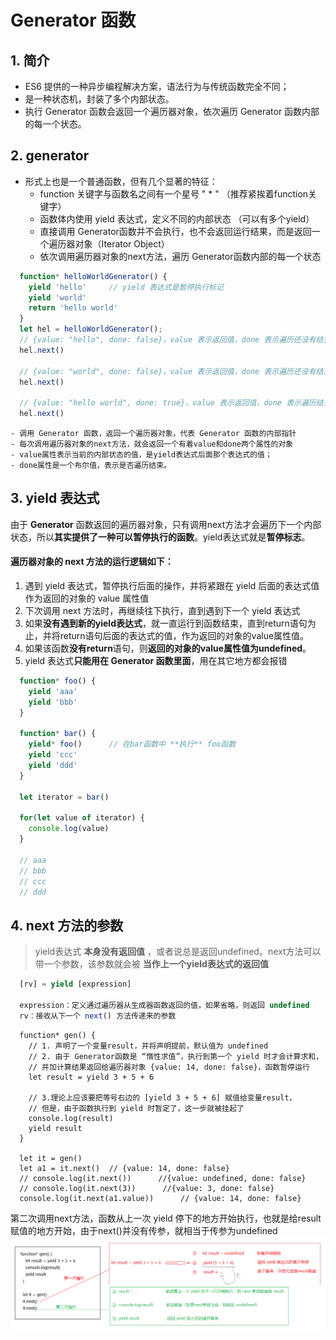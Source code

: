 # Generator 函数

## 1. 简介
  - ES6 提供的一种异步编程解决方案，语法行为与传统函数完全不同；
  - 是一种状态机，封装了多个内部状态。
  - 执行 Generator 函数会返回一个遍历器对象，依次遍历 Generator 函数内部的每一个状态。

## 2. generator
  - 形式上也是一个普通函数，但有几个显著的特征：
    - function 关键字与函数名之间有一个星号 " * " （推荐紧挨着function关键字） 
    - 函数体内使用 yield 表达式，定义不同的内部状态 （可以有多个yield）  
    - 直接调用 Generator函数并不会执行，也不会返回运行结果，而是返回一个遍历器对象（Iterator Object） 
    - 依次调用遍历器对象的next方法，遍历 Generator函数内部的每一个状态  
  ```js
    function* helloWorldGenerator() {
      yield 'hello'     // yield 表达式是暂停执行标记
      yield 'world'
      return 'hello world'
    }
    let hel = helloWorldGenerator();
    // {value: "hello", done: false}，value 表示返回值，done 表示遍历还没有结束
    hel.next()  
    
    // {value: "world", done: false}，value 表示返回值，done 表示遍历还没有结束
    hel.next()  

    // {value: "hello world", done: true}，value 表示返回值，done 表示遍历结束
    hel.next()  
  ```
    - 调用 Generator 函数，返回一个遍历器对象，代表 Generator 函数的内部指针
    - 每次调用遍历器对象的next方法，就会返回一个有着value和done两个属性的对象
    - value属性表示当前的内部状态的值，是yield表达式后面那个表达式的值；
    - done属性是一个布尔值，表示是否遍历结束。

## 3. yield 表达式
  由于 **Generator** 函数返回的遍历器对象，只有调用next方法才会遍历下一个内部状态，所以**其实提供了一种可以暂停执行的函数**。yield表达式就是**暂停标志**。

  #### 遍历器对象的 next 方法的运行逻辑如下：
  1. 遇到 yield 表达式，暂停执行后面的操作，并将紧跟在 yield 后面的表达式值作为返回的对象的 value 属性值  
  2. 下次调用 next 方法时，再继续往下执行，直到遇到下一个 yield 表达式
  3. 如果**没有遇到新的yield表达式**，就一直运行到函数结束，直到return语句为止，并将return语句后面的表达式的值，作为返回的对象的value属性值。  
  4. 如果该函数**没有return**语句，则**返回的对象的value属性值为undefined**。
  5. yield 表达式**只能用在 Generator 函数里面**，用在其它地方都会报错

  ```js
    function* foo() {
      yield 'aaa'
      yield 'bbb'
    }

    function* bar() {
      yield* foo()      // 在bar函数中 **执行** foo函数
      yield 'ccc'
      yield 'ddd'
    }

    let iterator = bar()

    for(let value of iterator) {
      console.log(value)
    }

    // aaa
    // bbb
    // ccc
    // ddd
  ```

## 4. next 方法的参数
  > yield表达式 **本身没有返回值** ，或者说总是返回undefined。next方法可以带一个参数，该参数就会被 **当作上一个yield表达式的返回值**  

  ```js
    [rv] = yield [expression]

    expression：定义通过遍历器从生成器函数返回的值，如果省略，则返回 undefined
    rv：接收从下一个 next() 方法传递来的参数
  ```

  ```JS
    function* gen() {
      // 1. 声明了一个变量result，并将声明提前，默认值为 undefined
      // 2. 由于 Generator函数是 “惰性求值”，执行到第一个 yield 时才会计算求和，
      // 并加计算结果返回给遍历器对象 {value: 14, done: false}，函数暂停运行
      let result = yield 3 + 5 + 6

      // 3.理论上应该要把等号右边的 [yield 3 + 5 + 6] 赋值给变量result，
      // 但是，由于函数执行到 yield 时暂定了，这一步就被挂起了
      console.log(result)
      yield result
    }

    let it = gen()
    let a1 = it.next()  // {value: 14, done: false}    
    // console.log(it.next())      //{value: undefined, done: false}
    // console.log(it.next(3))      //{value: 3, done: false}
    console.log(it.next(a1.value))      // {value: 14, done: false}
  ```

  第二次调用next方法，函数从上一次 yield 停下的地方开始执行，也就是给result赋值的地方开始，由于next()并没有传参，就相当于传参为undefined
  ![运行过程]( ./../../../.vuepress/public/img/js/generator-01.png "运行过程")